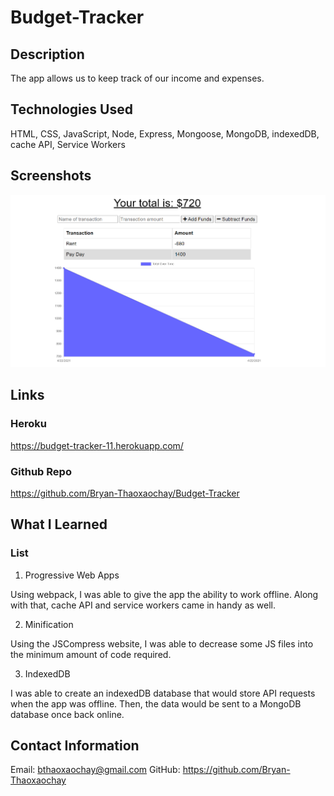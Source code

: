 # Budget-Tracker

## Description

The app allows us to keep track of our income and expenses.

## Technologies Used

HTML, CSS, JavaScript, Node, Express, Mongoose, MongoDB, indexedDB, cache API, Service Workers

## Screenshots

![](images/homescreen.png)

## Links

### Heroku

https://budget-tracker-11.herokuapp.com/

### Github Repo

https://github.com/Bryan-Thaoxaochay/Budget-Tracker

## What I Learned

### List
1. Progressive Web Apps

Using webpack, I was able to give the app the ability to work offline. Along with that, cache API and service workers came in handy as well.

2. Minification

Using the JSCompress website, I was able to decrease some JS files into the minimum amount of code required.

3. IndexedDB

I was able to create an indexedDB database that would store API requests when the app was offline. Then, the data would be sent to a MongoDB database once back online.

## Contact Information

Email: bthaoxaochay@gmail.com
GitHub: https://github.com/Bryan-Thaoxaochay 